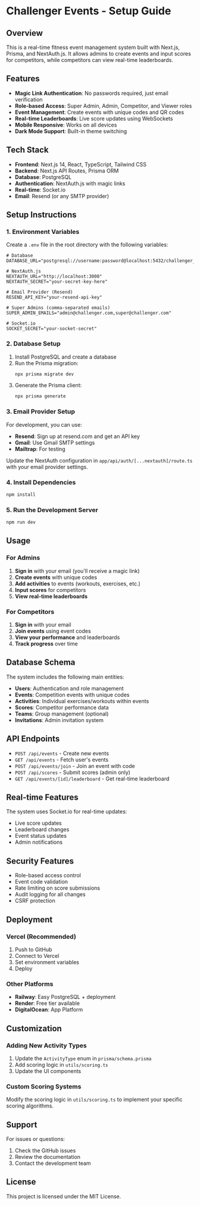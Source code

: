 # Challenger Events - Setup Guide

## Overview

This is a real-time fitness event management system built with Next.js, Prisma, and NextAuth.js. It allows admins to create events and input scores for competitors, while competitors can view real-time leaderboards.

## Features

- **Magic Link Authentication**: No passwords required, just email verification
- **Role-based Access**: Super Admin, Admin, Competitor, and Viewer roles
- **Event Management**: Create events with unique codes and QR codes
- **Real-time Leaderboards**: Live score updates using WebSockets
- **Mobile Responsive**: Works on all devices
- **Dark Mode Support**: Built-in theme switching

## Tech Stack

- **Frontend**: Next.js 14, React, TypeScript, Tailwind CSS
- **Backend**: Next.js API Routes, Prisma ORM
- **Database**: PostgreSQL
- **Authentication**: NextAuth.js with magic links
- **Real-time**: Socket.io
- **Email**: Resend (or any SMTP provider)

## Setup Instructions

### 1. Environment Variables

Create a `.env` file in the root directory with the following variables:

```env
# Database
DATABASE_URL="postgresql://username:password@localhost:5432/challenger_events"

# NextAuth.js
NEXTAUTH_URL="http://localhost:3000"
NEXTAUTH_SECRET="your-secret-key-here"

# Email Provider (Resend)
RESEND_API_KEY="your-resend-api-key"

# Super Admins (comma-separated emails)
SUPER_ADMIN_EMAILS="admin@challenger.com,super@challenger.com"

# Socket.io
SOCKET_SECRET="your-socket-secret"
```

### 2. Database Setup

1. Install PostgreSQL and create a database
2. Run the Prisma migration:
   ```bash
   npx prisma migrate dev
   ```
3. Generate the Prisma client:
   ```bash
   npx prisma generate
   ```

### 3. Email Provider Setup

For development, you can use:
- **Resend**: Sign up at resend.com and get an API key
- **Gmail**: Use Gmail SMTP settings
- **Mailtrap**: For testing

Update the NextAuth configuration in `app/api/auth/[...nextauth]/route.ts` with your email provider settings.

### 4. Install Dependencies

```bash
npm install
```

### 5. Run the Development Server

```bash
npm run dev
```

## Usage

### For Admins

1. **Sign in** with your email (you'll receive a magic link)
2. **Create events** with unique codes
3. **Add activities** to events (workouts, exercises, etc.)
4. **Input scores** for competitors
5. **View real-time leaderboards**

### For Competitors

1. **Sign in** with your email
2. **Join events** using event codes
3. **View your performance** and leaderboards
4. **Track progress** over time

## Database Schema

The system includes the following main entities:

- **Users**: Authentication and role management
- **Events**: Competition events with unique codes
- **Activities**: Individual exercises/workouts within events
- **Scores**: Competitor performance data
- **Teams**: Group management (optional)
- **Invitations**: Admin invitation system

## API Endpoints

- `POST /api/events` - Create new events
- `GET /api/events` - Fetch user's events
- `POST /api/events/join` - Join an event with code
- `POST /api/scores` - Submit scores (admin only)
- `GET /api/events/[id]/leaderboard` - Get real-time leaderboard

## Real-time Features

The system uses Socket.io for real-time updates:
- Live score updates
- Leaderboard changes
- Event status updates
- Admin notifications

## Security Features

- Role-based access control
- Event code validation
- Rate limiting on score submissions
- Audit logging for all changes
- CSRF protection

## Deployment

### Vercel (Recommended)

1. Push to GitHub
2. Connect to Vercel
3. Set environment variables
4. Deploy

### Other Platforms

- **Railway**: Easy PostgreSQL + deployment
- **Render**: Free tier available
- **DigitalOcean**: App Platform

## Customization

### Adding New Activity Types

1. Update the `ActivityType` enum in `prisma/schema.prisma`
2. Add scoring logic in `utils/scoring.ts`
3. Update the UI components

### Custom Scoring Systems

Modify the scoring logic in `utils/scoring.ts` to implement your specific scoring algorithms.

## Support

For issues or questions:
1. Check the GitHub issues
2. Review the documentation
3. Contact the development team

## License

This project is licensed under the MIT License. 